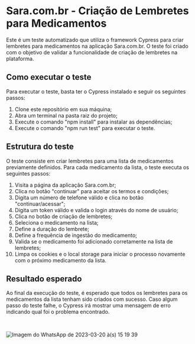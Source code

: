 <!DOCTYPE html>
<html>
  <head>
  </head>
  <body>
    <h1>Sara.com.br - Criação de Lembretes para Medicamentos</h1>
    <p>Este é um teste automatizado que utiliza o framework Cypress para criar lembretes para medicamentos na aplicação Sara.com.br. O teste foi criado com o objetivo de validar a funcionalidade de criação de lembretes na plataforma.</p>
    <h2>Como executar o teste</h2>
    <p>Para executar o teste, basta ter o Cypress instalado e seguir os seguintes passos:</p>
    <ol>
      <li>Clone este repositório em sua máquina;</li>
      <li>Abra um terminal na pasta raiz do projeto;</li>
      <li>Execute o comando "npm install" para instalar as dependências;</li>
      <li>Execute o comando "npm run test" para executar o teste.</li>
    </ol>
    <h2>Estrutura do teste</h2>
    <p>O teste consiste em criar lembretes para uma lista de medicamentos previamente definidos. Para cada medicamento da lista, o teste executa os seguintes passos:</p>
    <ol>
      <li>Visita a página da aplicação Sara.com.br;</li>
      <li>Clica no botão "continuar" para aceitar os termos e condições;</li>
      <li>Digita um número de telefone válido e clica no botão "continuar/acessar";</li>
      <li>Digita um token válido e valida o login através do nome de usuário;</li>
      <li>Clica no botão de criação de lembretes;</li>
      <li>Seleciona o medicamento na lista;</li>
      <li>Define a duração do lembrete;</li>
      <li>Define a frequência de ingestão do medicamento;</li>
      <li>Valida se o medicamento foi adicionado corretamente na lista de lembretes;</li>
      <li>Limpa os cookies e o local storage para iniciar o processo novamente com o próximo medicamento da lista.</li>
    </ol>
    <h2>Resultado esperado</h2>
    <p>Ao final da execução do teste, é esperado que todos os lembretes para os medicamentos da lista tenham sido criados com sucesso. Caso algum passo do teste falhe, o Cypress irá mostrar uma mensagem de erro indicando qual foi o problema encontrado.</p>
  </body>
</html>



![Imagem do WhatsApp de 2023-03-20 à(s) 15 19 39](https://user-images.githubusercontent.com/124794606/226431505-33c59363-3707-4390-885f-d449a03b3b9f.jpg)
